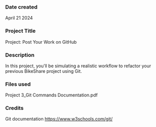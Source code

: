 ### Date created
April 21 2024

### Project Title
Project: Post Your Work on GitHub

### Description
In this project, you'll be simulating a realistic workflow to refactor your previous BikeShare project using Git.

### Files used
Project 3_Git Commands Documentation.pdf

### Credits
Git documentation
https://www.w3schools.com/git/